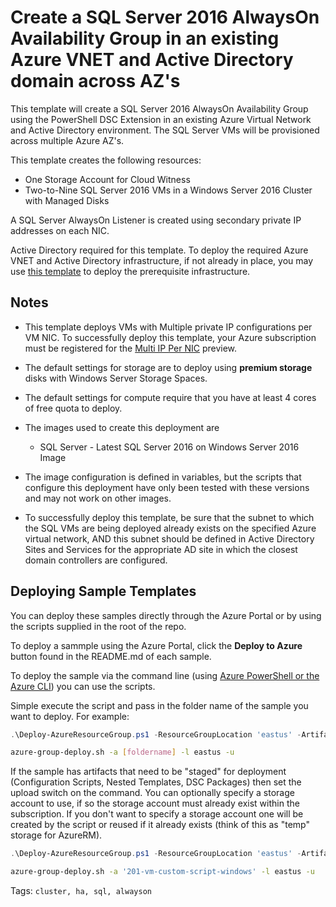 # Create a SQL Server 2016 AlwaysOn Availability Group in an existing Azure VNET and Active Directory domain across AZ's

This template will create a SQL Server 2016 AlwaysOn Availability Group using the PowerShell DSC Extension in an existing Azure Virtual Network and Active Directory environment. The SQL Server VMs will be provisioned across multiple Azure AZ's.

This template creates the following resources:

+	One Storage Account for Cloud Witness
+	Two-to-Nine SQL Server 2016 VMs in a Windows Server 2016 Cluster with Managed Disks

A SQL Server AlwaysOn Listener is created using secondary private IP addresses on each NIC.

Active Directory required for this template.
To deploy the required Azure VNET and Active Directory infrastructure, if not already in place, you may use <a href="https://github.com/Azure/azure-quickstart-templates/tree/master/active-directory-new-domain-ha-2-dc">this template</a> to deploy the prerequisite infrastructure.

## Notes

+	This template deploys VMs with Multiple private IP configurations per VM NIC.  To successfully deploy this template, your Azure subscription must be registered for the <a href="https://docs.microsoft.com/en-us/azure/virtual-network/virtual-network-multiple-ip-addresses-portal">Multi IP Per NIC</a> preview.

+   The default settings for storage are to deploy using **premium storage** disks with Windows Server Storage Spaces.

+ 	The default settings for compute require that you have at least 4 cores of free quota to deploy.

+ 	The images used to create this deployment are
	+ 	SQL Server - Latest SQL Server 2016 on Windows Server 2016 Image

+ 	The image configuration is defined in variables, but the scripts that configure this deployment have only been tested with these versions and may not work on other images.

+	To successfully deploy this template, be sure that the subnet to which the SQL VMs are being deployed already exists on the specified Azure virtual network, AND this subnet should be defined in Active Directory Sites and Services for the appropriate AD site in which the closest domain controllers are configured.


## Deploying Sample Templates

You can deploy these samples directly through the Azure Portal or by using the scripts supplied in the root of the repo.

To deploy a sammple using the Azure Portal, click the **Deploy to Azure** button found in the README.md of each sample.

To deploy the sample via the command line (using [Azure PowerShell or the Azure CLI](https://azure.microsoft.com/en-us/downloads/)) you can use the scripts.

Simple execute the script and pass in the folder name of the sample you want to deploy.  For example:

```PowerShell
.\Deploy-AzureResourceGroup.ps1 -ResourceGroupLocation 'eastus' -ArtifactsStagingDirectory '[foldername]'
```
```bash
azure-group-deploy.sh -a [foldername] -l eastus -u
```
If the sample has artifacts that need to be "staged" for deployment (Configuration Scripts, Nested Templates, DSC Packages) then set the upload switch on the command.
You can optionally specify a storage account to use, if so the storage account must already exist within the subscription.  If you don't want to specify a storage account
one will be created by the script or reused if it already exists (think of this as "temp" storage for AzureRM).

```PowerShell
.\Deploy-AzureResourceGroup.ps1 -ResourceGroupLocation 'eastus' -ArtifactsStagingDirectory '201-vm-custom-script-windows' -UploadArtifacts 
```
```bash
azure-group-deploy.sh -a '201-vm-custom-script-windows' -l eastus -u
```
Tags: ``cluster, ha, sql, alwayson``
